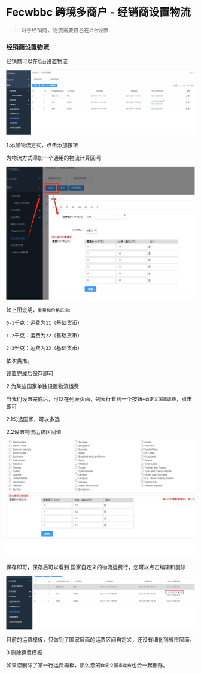 Fecwbbc 跨境多商户 - 经销商设置物流
===================

> 对于经销商，物流需要自己在`后台`设置


### 经销商设置物流

经销商可以在`后台`设置物流

![](images/wbbc_11.png)


1.添加物流方式，点击添加按钮

为物流方式添加一个通用的物流计算区间

![](images/wbbc_12.png)

如上图说明，`重量和价格区间`:

`0-1`千克：运费为`11`（基础货币）

`1-2`千克：运费为`22`（基础货币）


`2-3`千克：运费为`33`（基础货币）

依次类推。

设置完成后保存即可


2.为某些国家单独设置物流运费

当我们设置完成后，可以在列表页面，列表行看到一个按钮`+自定义国家运费`，点击即可

2.1勾选国家，可以多选

2.2设置物流运费区间值

![](images/wbbc_13.png)


保存即可，保存后可以看到 国家自定义的物流运费行，您可以点击编辑和删除

![](images/wbbc_14.png)

目前的运费模板，只做到了国家层面的运费区间自定义，还没有细化到省市层面。


3.删除运费模板

如果您删除了某一行运费模板，那么您的`自定义国家运费`也会一起删除。







